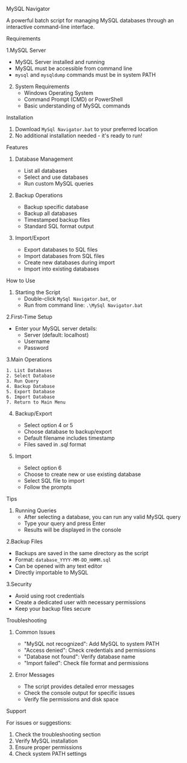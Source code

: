 MySQL Navigator

A powerful batch script for managing MySQL databases through an interactive command-line interface.

Requirements

1.MySQL Server
   - MySQL Server installed and running
   - MySQL must be accessible from command line
   - `mysql` and `mysqldump` commands must be in system PATH

2. System Requirements
   - Windows Operating System
   - Command Prompt (CMD) or PowerShell
   - Basic understanding of MySQL commands

Installation

1. Download `MySql Navigator.bat` to your preferred location
2. No additional installation needed - it's ready to run!

Features

1. Database Management
   - List all databases
   - Select and use databases
   - Run custom MySQL queries

2. Backup Operations
   - Backup specific database
   - Backup all databases
   - Timestamped backup files
   - Standard SQL format output

3. Import/Export
   - Export databases to SQL files
   - Import databases from SQL files
   - Create new databases during import
   - Import into existing databases

How to Use

1. Starting the Script
   - Double-click `MySql Navigator.bat`, or
   - Run from command line: `.\MySql Navigator.bat`

2.First-Time Setup
   - Enter your MySQL server details:
     - Server (default: localhost)
     - Username
     - Password

3.Main Operations
   ```
   1. List Databases
   2. Select Database
   3. Run Query
   4. Backup Database
   5. Export Database
   6. Import Database
   7. Return to Main Menu
   ```

4. Backup/Export
   - Select option 4 or 5
   - Choose database to backup/export
   - Default filename includes timestamp
   - Files saved in .sql format

5. Import
   - Select option 6
   - Choose to create new or use existing database
   - Select SQL file to import
   - Follow the prompts

Tips

1. Running Queries
   - After selecting a database, you can run any valid MySQL query
   - Type your query and press Enter
   - Results will be displayed in the console

2.Backup Files
   - Backups are saved in the same directory as the script
   - Format: `database_YYYY-MM-DD_HHMM.sql`
   - Can be opened with any text editor
   - Directly importable to MySQL

3.Security
   - Avoid using root credentials
   - Create a dedicated user with necessary permissions
   - Keep your backup files secure

Troubleshooting

1. Common Issues
   - "MySQL not recognized": Add MySQL to system PATH
   - "Access denied": Check credentials and permissions
   - "Database not found": Verify database name
   - "Import failed": Check file format and permissions

2. Error Messages
   - The script provides detailed error messages
   - Check the console output for specific issues
   - Verify file permissions and disk space

Support

For issues or suggestions:
1. Check the troubleshooting section
2. Verify MySQL installation
3. Ensure proper permissions
4. Check system PATH settings
